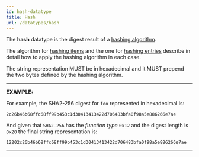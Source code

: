 ```yaml
---
id: hash-datatype
title: Hash
url: /datatypes/hash
---
```


The **hash** datatype is the digest result of a [hashing
algorithm](/glossary/hashing-algorithm).

The algorithm for [hashing items](/glossary/item#hash) and the one for [hashing
entries](/glossary/entry#hash) describe in detail how to apply the hashing
algorithm in each case.

The string representation MUST be in hexadecimal and it MUST prepend the two
bytes defined by the hashing algorithm.


***
**EXAMPLE:**

For example, the SHA2-256 digest for `foo` represented in hexadecimal is:

```
2c26b46b68ffc68ff99b453c1d30413413422d706483bfa0f98a5e886266e7ae
```

And given that `SHA2-256` has the _function type_ `0x12` and the digest length
is `0x20` the final string representation is:

```
12202c26b46b68ffc68ff99b453c1d30413413422d706483bfa0f98a5e886266e7ae
```
***

